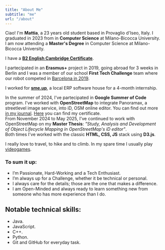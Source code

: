 ```yaml
---
title: "About Me"
subtitle: "me"
url: "/about"
---
```


Ciao! I'm **Mattia**, a 23 years old student based in Provaglio d'Iseo, Italy. I graduated in 2023 from in **Computer Science** at Milano-Bicocca University. I am now attending a **Master's Degree** in Computer Science at Milano-Bicocca University.

I have a [**B2 English Cambridge Certificate**](https://drive.google.com/file/d/16bkBccFPPHTTRpmC1qb2y8NQIouHUsMn/view?usp=sharing).  

I partecipated in an **Erasmus+** project in 2019, going abroad for 3 weeks in Berlin and I was a member of our school **First Tech Challenge** team where our robot competed in [Barcelona in 2019](https://www.youtube.com/watch?v=0rJRK7LRTeA).  

I worked for [**sme.up**](https://www.smeup.com/), a local ERP software house for a 4-month internship.

In the summer of 2024, I've partecipated in **Google Summer of Code** program. I've worked with **OpenStreetMap** to integrate Panoramax, a streetlevel image service, into iD, OSM online editor. You can find out more [in my journal](https://www.openstreetmap.org/user/Juicio/diary). [Here](https://drive.google.com/file/d/1xsxeHFRMuEPKfCvRdMD5oUHcFn2Bt-Tx/view?usp=sharing) you can find my certificate.  
From November 2024 to May 2025, I've continued to work with OpenStreetMap on my **Master Thesis**: *"Study, Analysis and Development of Object Lifecycle Mapping in OpenStreetMap's iD editor"*.  
Both times I've worked with the classic **HTML, CSS, JS** stack using **D3.js**.

I really love to travel, to hike and to climb. In my spare time I usually play [videogames](https://steamcommunity.com/id/Juicio/).  

### To sum it up:
-	I’m Passionate, Hard-Working and a Tech Enthusiast.
-	I’m always up for a Challenge, whether it be technical or personal.
-	I always care for the details; those are the one that makes a difference.
-	I am Open-Minded and always ready to learn something new from someone who has more experience than I do.

## Notable technical skills:
-	Java.
-	JavaScript.
-	C++.
-	Python.
-	Git and GitHub for everyday task.

